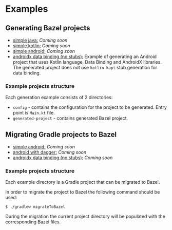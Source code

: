 # Examples

## Generating Bazel projects

- [simple java:]() _Coming soon_
- [simple kotlin:]() _Coming soon_
- [simple android:]() _Coming soon_
- [androidx data binding (no stubs):](examples-generation/androidx-data-binding-no-stubs) Example of generating an
  Android project that uses Kotlin language, Data Binding and AndroidX libraries. The generated project does not
  use `kotlin-kapt` stub generation for data binding.

### Example projects structure

Each generation example consists of 2 directories:

- `config` - contains the configuration for the project to be generated. Entry point is `Main.kt`
  file.
- `generated-project` - contains generated Bazel project.

## Migrating Gradle projects to Bazel

- [simple android:]() _Coming soon_
- [android with dagger:]() _Coming soon_
- [androidx data binding (no stubs):]() _Coming soon_

### Example projects structure

Each example directory is a Gradle project that can be migrated to Bazel.

In order to migrate the project to Bazel the following command should be used:

```shell
$ ./gradlew migrateToBazel
```

During the migration the current project directory will be populated with the corresponding Bazel files.